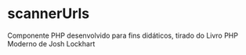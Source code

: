 # scannerUrls
Componente PHP desenvolvido para fins didáticos, tirado do Livro PHP Moderno de Josh Lockhart
